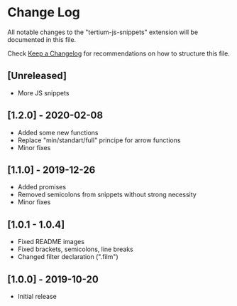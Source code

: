 # Change Log

All notable changes to the "tertium-js-snippets" extension will be documented in this file.

Check [Keep a Changelog](http://keepachangelog.com/) for recommendations on how to structure this file.

## [Unreleased]

- More JS snippets

## [1.2.0] - 2020-02-08

- Added some new functions
- Replace "min/standart/full" principe for arrow functions
- Minor fixes

## [1.1.0] - 2019-12-26

- Added promises
- Removed semicolons from snippets without strong necessity
- Minor fixes

## [1.0.1 - 1.0.4]

- Fixed README images
- Fixed brackets, semicolons, line breaks
- Changed filter declaration (".film")

## [1.0.0] - 2019-10-20

- Initial release

